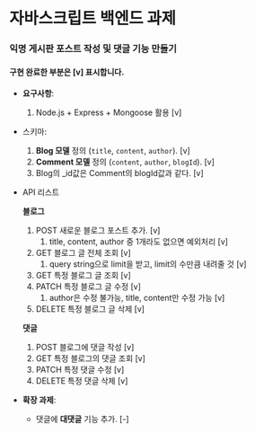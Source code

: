 # 자바스크립트 백엔드 과제

### 익명 게시판 포스트 작성 및 댓글 기능 만들기

#### 구현 완료한 부분은 [v] 표시합니다.

- **요구사항**:

  1. Node.js + Express + Mongoose 활용 [v]

- 스키마:

  1. **Blog 모델** 정의 (`title`, `content`, `author`). [v]
  2. **Comment 모델** 정의 (`content`, `author`, `blogId`). [v]
  3. Blog의 \_id값은 Comment의 blogId값과 같다. [v]

- API 리스트

  **블로그**

  1. POST 새로운 블로그 포스트 추가. [v]
     1. title, content, author 중 1개라도 없으면 예외처리 [v]
  2. GET 블로그 글 전체 조회 [v]
     1. query string으로 limit을 받고, limit의 수만큼 내려줄 것 [v]
  3. GET 특정 블로그 글 조회 [v]
  4. PATCH 특정 블로그 글 수정 [v]
     1. author은 수정 불가능, title, content만 수정 가능 [v]
  5. DELETE 특정 블로그 글 삭제 [v]

  **댓글**

  1. POST 블로그에 댓글 작성 [v]
  2. GET 특정 블로그의 댓글 조회 [v]
  3. PATCH 특정 댓글 수정 [v]
  4. DELETE 특정 댓글 삭제 [v]

- **확장 과제**:
  - 댓글에 **대댓글** 기능 추가. [-]
